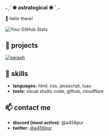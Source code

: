 ### ˗ˏˋ ❀ astralogical ❀  ´ˎ˗
👋 hello there!
<br>
<br>
![Your GitHub Stats](https://github-readme-stats.vercel.app/api?username=a456pur&show_icons=true&count_private=true&theme=dark)

## 🚀 projects
<a href="https://github.com/a456pur/seraph" target="blank"><img align="center" src="https://github-readme-stats.vercel.app/api/pin/?username=a456pur&theme=dark&&repo=seraph" alt="seraph"/></a>

## 💼 skills
- **languages:** html, css, javascript, luau
- **tools:** visual studio code, github, cloudflare

## 📫 contact me
- **discord (most active):** @a456pur
- **twitter:** [@a456pur](https://twitter.com/a456pur)

